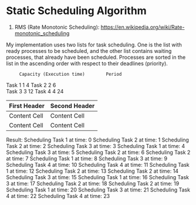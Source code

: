# Static Scheduling Algorithm 

1. RMS (Rate Monotonic Scheduling): https://en.wikipedia.org/wiki/Rate-monotonic_scheduling

My implementation uses two lists for task scheduling. One is the list with ready processes to be scheduled, and the other list contains waiting processes, that already have been scheduled.
Processes are sorted in the list in the ascending order with respect to their deadlines (priority).

		 Capacity (Execution time)		  Period
Task 1			1							4
Task 2			2							6	
Task 3			3							12
Task 4			4							24

| First Header  | Second Header |
| ------------- | ------------- |
| Content Cell  | Content Cell  |
| Content Cell  | Content Cell  |

Result:
Scheduling Task 1 at time: 0
Scheduling Task 2 at time: 1
Scheduling Task 2 at time: 2
Scheduling Task 3 at time: 3
Scheduling Task 1 at time: 4
Scheduling Task 3 at time: 5
Scheduling Task 2 at time: 6
Scheduling Task 2 at time: 7
Scheduling Task 1 at time: 8
Scheduling Task 3 at time: 9
Scheduling Task 4 at time: 10
Scheduling Task 4 at time: 11
Scheduling Task 1 at time: 12
Scheduling Task 2 at time: 13
Scheduling Task 2 at time: 14
Scheduling Task 3 at time: 15
Scheduling Task 1 at time: 16
Scheduling Task 3 at time: 17
Scheduling Task 2 at time: 18
Scheduling Task 2 at time: 19
Scheduling Task 1 at time: 20
Scheduling Task 3 at time: 21
Scheduling Task 4 at time: 22
Scheduling Task 4 at time: 23
